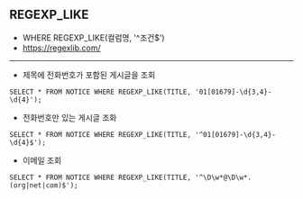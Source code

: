 ## REGEXP_LIKE
* WHERE REGEXP_LIKE(컬럼명, '^조건$')
* https://regexlib.com/
***

* 제목에 전화번호가 포함된 게시글을 조회
~~~
SELECT * FROM NOTICE WHERE REGEXP_LIKE(TITLE, '01[01679]-\d{3,4}-\d{4}');
~~~

* 전화번호만 있는 게시글 조화
~~~
SELECT * FROM NOTICE WHERE REGEXP_LIKE(TITLE, '^01[01679]-\d{3,4}-\d{4}$');
~~~

* 이메일 조회
~~~
SELECT * FROM NOTICE WHERE REGEXP_LIKE(TITLE, '^\D\w*@\D\w*.(org|net|com)$');
~~~
